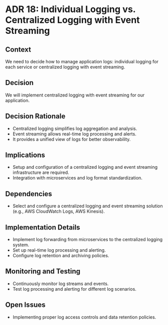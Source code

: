 # ADR 18: Individual Logging vs. Centralized Logging with Event Streaming

## Context
We need to decide how to manage application logs: individual logging for each service or centralized logging with event streaming.

## Decision
We will implement centralized logging with event streaming for our application.

## Decision Rationale
- Centralized logging simplifies log aggregation and analysis.
- Event streaming allows real-time log processing and alerts.
- It provides a unified view of logs for better observability.

## Implications
- Setup and configuration of a centralized logging and event streaming infrastructure are required.
- Integration with microservices and log format standardization.

## Dependencies
- Select and configure a centralized logging and event streaming solution (e.g., AWS CloudWatch Logs, AWS Kinesis).

## Implementation Details
- Implement log forwarding from microservices to the centralized logging system.
- Set up real-time log processing and alerting.
- Configure log retention and archiving policies.

## Monitoring and Testing
- Continuously monitor log streams and events.
- Test log processing and alerting for different log scenarios.

## Open Issues
- Implementing proper log access controls and data retention policies.
